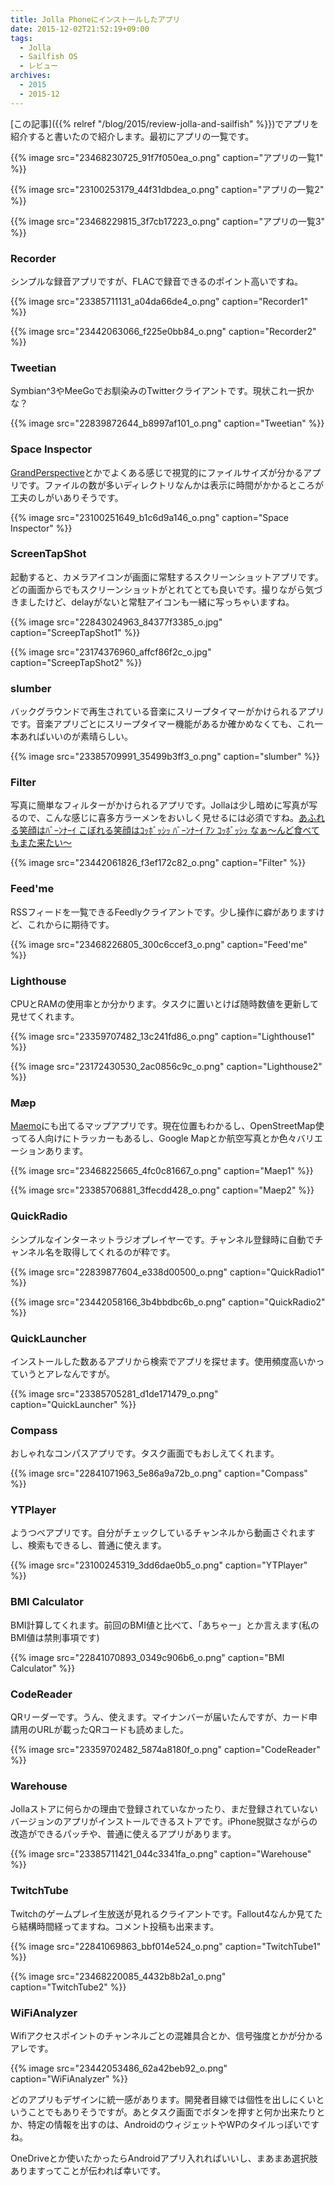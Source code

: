 ```yaml
---
title: Jolla Phoneにインストールしたアプリ
date: 2015-12-02T21:52:19+09:00
tags:
  - Jolla
  - Sailfish OS
  - レビュー
archives:
  - 2015
  - 2015-12
---
```


[この記事]({{% relref "/blog/2015/review-jolla-and-sailfish" %}})でアプリを紹介すると書いたので紹介します。最初にアプリの一覧です。

{{% image src="23468230725_91f7f050ea_o.png" caption="アプリの一覧1" %}}

{{% image src="23100253179_44f31dbdea_o.png" caption="アプリの一覧2" %}}

{{% image src="23468229815_3f7cb17223_o.png" caption="アプリの一覧3" %}}

### Recorder

シンプルな録音アプリですが、FLACで録音できるのポイント高いですね。

{{% image src="23385711131_a04da66de4_o.png" caption="Recorder1" %}}

{{% image src="23442063066_f225e0bb84_o.png" caption="Recorder2" %}}

### Tweetian

Symbian^3やMeeGoでお馴染みのTwitterクライアントです。現状これ一択かな？

{{% image src="22839872644_b8997af101_o.png" caption="Tweetian" %}}

### Space Inspector

[GrandPerspective](http://grandperspectiv.sourceforge.net/)とかでよくある感じで視覚的にファイルサイズが分かるアプリです。ファイルの数が多いディレクトリなんかは表示に時間がかかるところが工夫のしがいありそうです。

{{% image src="23100251649_b1c6d9a146_o.png" caption="Space Inspector" %}}

### ScreenTapShot

起動すると、カメラアイコンが画面に常駐するスクリーンショットアプリです。どの画面からでもスクリーンショットがとれてとても良いです。撮りながら気づきましたけど、delayがないと常駐アイコンも一緒に写っちゃいますね。

{{% image src="22843024963_84377f3385_o.jpg" caption="ScreepTapShot1" %}}

{{% image src="23174376960_affcf86f2c_o.jpg" caption="ScreepTapShot2" %}}

### slumber

バックグラウンドで再生されている音楽にスリープタイマーがかけられるアプリです。音楽アプリごとにスリープタイマー機能があるか確かめなくても、これ一本あればいいのが素晴らしい。

{{% image src="23385709991_35499b3ff3_o.png" caption="slumber" %}}

### Filter

写真に簡単なフィルターがかけられるアプリです。Jollaは少し暗めに写真が写るので、こんな感じに喜多方ラーメンをおいしく見せるには必須ですね。[あふれる笑顔はﾊﾞｰﾝﾅｰｲ こぼれる笑顔はｺｯﾎﾞｯｼｯ ﾊﾞｰﾝﾅｰｲ ｱﾝ ｺｯﾎﾞｯｼｯ なぁ〜んど食べてもまた来たい〜](http://ban-nai.com/store.htm)

{{% image src="23442061826_f3ef172c82_o.png" caption="Filter" %}}

### Feed'me

RSSフィードを一覧できるFeedlyクライアントです。少し操作に癖がありますけど、これからに期待です。

{{% image src="23468226805_300c6ccef3_o.png" caption="Feed'me" %}}

### Lighthouse

CPUとRAMの使用率とか分かります。タスクに置いとけば随時数値を更新して見せてくれます。

{{% image src="23359707482_13c241fd86_o.png" caption="Lighthouse1" %}}

{{% image src="23172430530_2ac0856c9c_o.png" caption="Lighthouse2" %}}

### Mæp

[Maemo](http://maemo.org/packages/view/maep/)にも出てるマップアプリです。現在位置もわかるし、OpenStreetMap使ってる人向けにトラッカーもあるし、Google Mapとか航空写真とか色々バリエーションあります。

{{% image src="23468225665_4fc0c81667_o.png" caption="Maep1" %}}

{{% image src="23385706881_3ffecdd428_o.png" caption="Maep2" %}}

### QuickRadio

シンプルなインターネットラジオプレイヤーです。チャンネル登録時に自動でチャンネル名を取得してくれるのが粋です。

{{% image src="22839877604_e338d00500_o.png" caption="QuickRadio1" %}}

{{% image src="23442058166_3b4bbdbc6b_o.png" caption="QuickRadio2" %}}

### QuickLauncher

インストールした数あるアプリから検索でアプリを探せます。使用頻度高いかっていうとアレなんですが。

{{% image src="23385705281_d1de171479_o.png" caption="QuickLauncher" %}}

### Compass

おしゃれなコンパスアプリです。タスク画面でもおしえてくれます。

{{% image src="22841071963_5e86a9a72b_o.png" caption="Compass" %}}

### YTPlayer

ようつべアプリです。自分がチェックしているチャンネルから動画さぐれますし、検索もできるし、普通に使えます。

{{% image src="23100245319_3dd6dae0b5_o.png" caption="YTPlayer" %}}

### BMI Calculator

BMI計算してくれます。前回のBMI値と比べて、「あちゃー」とか言えます(私のBMI値は禁則事項です)

{{% image src="22841070893_0349c906b6_o.png" caption="BMI Calculator" %}}

### CodeReader

QRリーダーです。うん、使えます。マイナンバーが届いたんですが、カード申請用のURLが載ったQRコードも読めました。

{{% image src="23359702482_5874a8180f_o.png" caption="CodeReader" %}}

### Warehouse

Jollaストアに何らかの理由で登録されていなかったり、まだ登録されていないバージョンのアプリがインストールできるストアです。iPhone脱獄さながらの改造ができるパッチや、普通に使えるアプリがあります。

{{% image src="23385711421_044c3341fa_o.png" caption="Warehouse" %}}

### TwitchTube

Twitchのゲームプレイ生放送が見れるクライアントです。Fallout4なんか見てたら結構時間経ってますね。コメント投稿も出来ます。

{{% image src="22841069863_bbf014e524_o.png" caption="TwitchTube1" %}}

{{% image src="23468220085_4432b8b2a1_o.png" caption="TwitchTube2" %}}

### WiFiAnalyzer

Wifiアクセスポイントのチャンネルごとの混雑具合とか、信号強度とかが分かるアレです。

{{% image src="23442053486_62a42beb92_o.png" caption="WiFiAnalyzer" %}}

どのアプリもデザインに統一感があります。開発者目線では個性を出しにくいということでもありそうですが。あとタスク画面でボタンを押すと何か出来たりとか、特定の情報を出すのは、AndroidのウィジェットやWPのタイルっぽいですね。

OneDriveとか使いたかったらAndroidアプリ入れればいいし、まあまあ選択肢ありますってことが伝われば幸いです。
